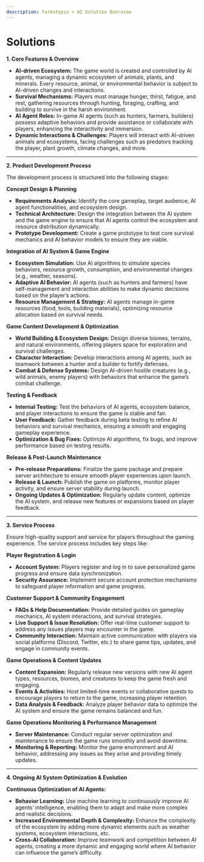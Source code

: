 ```yaml
---
description: farmstopia + AI Solution Overview
---
```


# Solutions

**1. Core Features & Overview**

* **AI-driven Ecosystem:** The game world is created and controlled by AI agents, managing a dynamic ecosystem of animals, plants, and minerals. Every resource, animal, or environmental behavior is subject to AI-driven changes and interactions.
* **Survival Mechanisms:** Players must manage hunger, thirst, fatigue, and rest, gathering resources through hunting, foraging, crafting, and building to survive in the harsh environment.
* **AI Agent Roles:** In-game AI agents (such as hunters, farmers, builders) possess adaptive behaviors and provide assistance or collaborate with players, enhancing the interactivity and immersion.
* **Dynamic Interactions & Challenges:** Players will interact with AI-driven animals and ecosystems, facing challenges such as predators tracking the player, plant growth, climate changes, and more.

***

**2. Product Development Process**

The development process is structured into the following stages:

&#x20;**Concept Design & Planning**

* **Requirements Analysis:** Identify the core gameplay, target audience, AI agent functionalities, and ecosystem design.
* **Technical Architecture:** Design the integration between the AI system and the game engine to ensure that AI agents control the ecosystem and resource distribution dynamically.
* **Prototype Development:** Create a game prototype to test core survival mechanics and AI behavior models to ensure they are viable.

**Integration of AI System & Game Engine**

* **Ecosystem Simulation:** Use AI algorithms to simulate species behaviors, resource growth, consumption, and environmental changes (e.g., weather, seasons).
* **Adaptive AI Behavior:** AI agents (such as hunters and farmers) have self-management and interaction abilities to make dynamic decisions based on the player’s actions.
* **Resource Management & Strategy:** AI agents manage in-game resources (food, tools, building materials), optimizing resource allocation based on survival needs.

**Game Content Development & Optimization**

* **World Building & Ecosystem Design:** Design diverse biomes, terrains, and natural environments, offering players space for exploration and survival challenges.
* **Character Interaction:** Develop interactions among AI agents, such as teamwork between a hunter and a builder to fortify defenses.
* **Combat & Defense Systems:** Design AI-driven hostile creatures (e.g., wild animals, enemy players) with behaviors that enhance the game’s combat challenge.

**Testing & Feedback**

* **Internal Testing:** Test the behaviors of AI agents, ecosystem balance, and player interactions to ensure the game is stable and fair.
* **User Feedback:** Gather feedback during beta testing to refine AI behaviors and survival mechanics, ensuring a smooth and engaging gameplay experience.
* **Optimization & Bug Fixes:** Optimize AI algorithms, fix bugs, and improve performance based on testing results.

**Release & Post-Launch Maintenance**

* **Pre-release Preparations:** Finalize the game package and prepare server architecture to ensure smooth player experiences upon launch.
* **Release & Launch:** Publish the game on platforms, monitor player activity, and ensure server stability during launch.
* **Ongoing Updates & Optimization:** Regularly update content, optimize the AI system, and release new features or expansions based on player feedback.

***

**3. Service Process**

Ensure high-quality support and service for players throughout the gaming experience. The service process includes key steps like:

**Player Registration & Login**

* **Account System:** Players register and log in to save personalized game progress and ensure data synchronization.
* **Security Assurance:** Implement secure account protection mechanisms to safeguard player information and game progress.

**Customer Support & Community Engagement**

* **FAQs & Help Documentation:** Provide detailed guides on gameplay mechanics, AI system interactions, and survival strategies.
* **Live Support & Issue Resolution:** Offer real-time customer support to address any issues players may encounter in the game.
* **Community Interaction:** Maintain active communication with players via social platforms (Discord, Twitter, etc.) to share game tips, updates, and engage in community events.

**Game Operations & Content Updates**

* **Content Expansion:** Regularly release new versions with new AI agent types, resources, biomes, and creatures to keep the game fresh and engaging.
* **Events & Activities:** Host limited-time events or collaborative quests to encourage players to return to the game, increasing player retention.
* **Data Analysis & Feedback:** Analyze player behavior data to optimize the AI system and ensure the game remains balanced and fun.

**Game Operations Monitoring & Performance Management**

* **Server Maintenance:** Conduct regular server optimization and maintenance to ensure the game runs smoothly and avoid downtime.
* **Monitoring & Reporting:** Monitor the game environment and AI behavior, addressing any issues as they arise and providing timely updates.

***

**4. Ongoing AI System Optimization & Evolution**

**Continuous Optimization of AI Agents:**

* **Behavior Learning:** Use machine learning to continuously improve AI agents’ intelligence, enabling them to adapt and make more complex and realistic decisions.
* **Increased Environmental Depth & Complexity:** Enhance the complexity of the ecosystem by adding more dynamic elements such as weather systems, ecosystem interactions, etc.
* **Cross-AI Collaboration:** Improve teamwork and competition between AI agents, creating a more dynamic and engaging world where AI behavior can influence the game’s difficulty.
